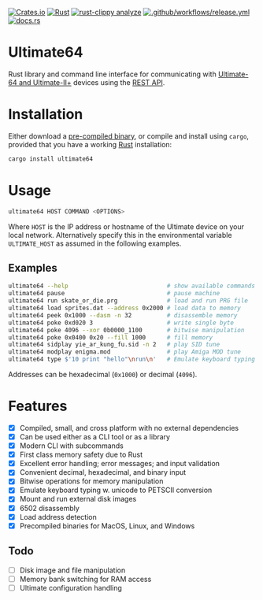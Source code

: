 [![Crates.io](https://img.shields.io/crates/v/ultimate64)](https://crates.io/crates/ultimate64)
[![Rust](https://github.com/mlund/ultimate64/actions/workflows/rust.yml/badge.svg)](https://github.com/mlund/ultimate64/actions/workflows/rust.yml)
[![rust-clippy analyze](https://github.com/mlund/ultimate64/actions/workflows/rust-clippy.yml/badge.svg)](https://github.com/mlund/ultimate64/actions/workflows/rust-clippy.yml)
[![.github/workflows/release.yml](https://github.com/mlund/ultimate64/actions/workflows/release.yml/badge.svg)](https://github.com/mlund/ultimate64/actions/workflows/release.yml)
[![docs.rs](https://img.shields.io/docsrs/ultimate64)](https://docs.rs/ultimate64/latest/ultimate64)

# Ultimate64

Rust library and command line interface for communicating with [Ultimate-64 and Ultimate-II+](https://ultimate64.com) devices using
the [REST API](https://1541u-documentation.readthedocs.io/en/latest/api/api_calls.html).

# Installation

Either download a [pre-compiled binary](https://github.com/mlund/ultimate64/releases/latest),
or compile and install using `cargo`, provided that you have a working
[Rust](https://www.rust-lang.org/tools/install) installation:

~~~ bash
cargo install ultimate64
~~~

# Usage

~~~ bash
ultimate64 HOST COMMAND <OPTIONS>
~~~

Where `HOST` is the IP address or hostname of the Ultimate device on your local network.
Alternatively specify this in the environmental variable `ULTIMATE_HOST` as
assumed in the following examples.

## Examples

~~~ bash
ultimate64 --help                            # show available commands
ultimate64 pause                             # pause machine
ultimate64 run skate_or_die.prg              # load and run PRG file
ultimate64 load sprites.dat --address 0x2000 # load data to memory
ultimate64 peek 0x1000 --dasm -n 32          # disassemble memory
ultimate64 poke 0xd020 3                     # write single byte
ultimate64 poke 4096 --xor 0b0000_1100       # bitwise manipulation
ultimate64 poke 0x0400 0x20 --fill 1000      # fill memory
ultimate64 sidplay yie_ar_kung_fu.sid -n 2   # play SID tune
ultimate64 modplay enigma.mod                # play Amiga MOD tune
ultimate64 type $'10 print "hello"\nrun\n'   # Emulate keyboard typing
~~~

Addresses can be hexadecimal (`0x1000`) or decimal (`4096`).

# Features

- [x] Compiled, small, and cross platform with no external dependencies
- [x] Can be used either as a CLI tool or as a library
- [x] Modern CLI with subcommands
- [x] First class memory safety due to Rust
- [x] Excellent error handling; error messages; and input validation
- [x] Convenient decimal, hexadecimal, and binary input
- [x] Bitwise operations for memory manipulation
- [x] Emulate keyboard typing w. unicode to PETSCII conversion
- [x] Mount and run external disk images
- [x] 6502 disassembly
- [x] Load address detection
- [x] Precompiled binaries for MacOS, Linux, and Windows

## Todo

- [ ] Disk image and file manipulation
- [ ] Memory bank switching for RAM access
- [ ] Ultimate configuration handling
